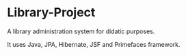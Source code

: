 # Library-Project

A library administration system for didatic purposes.

It uses Java, JPA, Hibernate, JSF and Primefaces framework.
